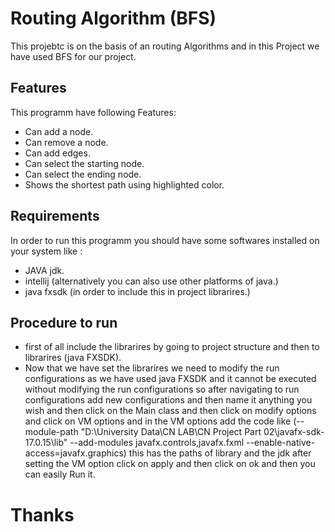 # Routing Algorithm (BFS)

This projebtc is on the basis of an routing Algorithms
and in this Project we have used BFS for our project.

## Features
This programm have following Features:
- Can add a node.
- Can remove a node.
- Can add edges.
- Can select the starting node.
- Can select the ending node.
- Shows the shortest path using highlighted color.

## Requirements
In order to run this programm you should have some softwares installed on your system like :
- JAVA jdk.
- intellij (alternatively you can also use other platforms of java.)
- java fxsdk (in order to include this in project librarires.)

## Procedure to run
- first of all include the librarires by going to project structure and then to librarires (java FXSDK).
- Now that we have set the librarires we need to modify the run configurations as we have used java FXSDK and it cannot be executed without modifying the run configurations so after navigating to run configurations add new configurations and then name it anything you wish and then click on the Main class and then click on modify options and click on VM options and in the VM options add the code like (--module-path "D:\University Data\CN LAB\CN Project Part 02\javafx-sdk-17.0.15\lib"  --add-modules javafx.controls,javafx.fxml  --enable-native-access=javafx.graphics) this has the paths of library and the jdk after setting the VM option click on apply and then click on ok and then you can easily Run it.

#                       Thanks
